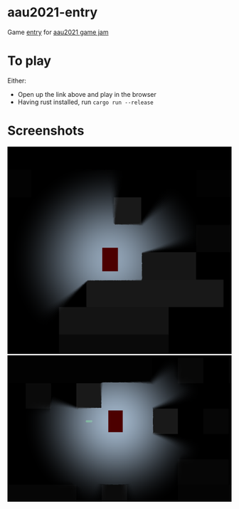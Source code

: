 # aau2021-entry
Game [entry](https://bytekeeper.itch.io/the-mace) for [aau2021 game jam](https://itch.io/jam/aau-jam-fall-2021)

# To play
Either:
* Open up the link above and play in the browser
* Having rust installed, run `cargo run --release`

# Screenshots
![In-game](themaze.png)
![Batteries](batteries.png)
